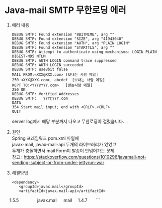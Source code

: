 # Java-mail SMTP 무한로딩 에러

1. 에러 내용   
   ```
   DEBUG SMTP: Found extension "8BITMIME", arg ""   
   DEBUG SMTP: Found extension "SIZE", arg "41943040"   
   DEBUG SMTP: Found extension "AUTH", arg "PLAIN LOGIN"   
   DEBUG SMTP: Found extension "STARTTLS", arg ""   
   DEBUG SMTP: Attempt to authenticate using mechanisms: LOGIN PLAIN DIGEST-MD5 NTLM   
   DEBUG SMTP: AUTH LOGIN command trace suppressed   
   DEBUG SMTP: AUTH LOGIN succeeded   
   DEBUG SMTP: use8bit false   
   MAIL FROM:<XXX@XXX.com> [보내는 사람 메일]   
   250 <XXX@XXX.com>, abcdef  [보내는 사람 메일]   
   RCPT TO:<YYY@YYY.com>   [받는사람 메일]   
   250 OK   
   DEBUG SMTP: Verified Addresses   
   DEBUG SMTP:   YYY@YYY.com   
   DATA   
   354 Start mail input; end with <CRLF>.<CRLF>   
   QUIT  
   ```   
   server log에서 해당 부분까지 나오고 무한로딩이 걸렸습니다. 

3. 원인   
   Spring 프레임워크 pom.xml 파일에   
   javax-mail, javax-mail-api 두개의 라이브러리가 있었고   
   두개가 충돌하면서 mail Form이 발송이 안넘어가는 문제   
   참고 : <https://stackoverflow.com/questions/1010296/javamail-not-sending-subject-or-from-under-jettyrun-war> 


4. 해결방법
   ```   
   <dependency>   
      <groupId>javax.mail</groupId>
      <artifactId>javax.mail-api</artifactId>
      <version>1.5.5</version>
   </dependency>
 
   <dependency>
      <groupId>javax.mail</groupId>
      <artifactId>mail</artifactId>
      <version>1.4.7</version>
   </dependency>
    ```
